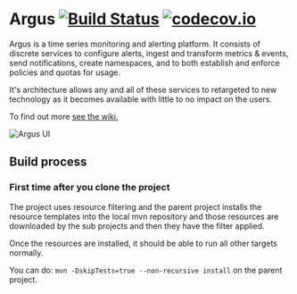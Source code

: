 Argus  [![Build Status](https://travis-ci.org/SalesforceEng/Argus.svg?branch=master)](https://travis-ci.org/SalesforceEng/Argus) [![codecov.io](https://codecov.io/github/SalesforceEng/Argus/coverage.svg?branch=master)](https://codecov.io/github/SalesforceEng/Argus?branch=master)
=====

Argus is a time series monitoring and alerting platform.  It consists of discrete services to configure alerts, ingest and transform metrics & events, send notifications, create namespaces, and to both establish and enforce policies and quotas for usage.

It's architecture allows any and all of these services to retargeted to new technology as it becomes available with little to no impact on the users.

To find out more [see the wiki.](https://github.com/SalesforceEng/Argus/wiki)

![Argus UI](https://cloud.githubusercontent.com/assets/15337203/12775758/53f98b02-ca05-11e5-88b0-1fd11afe335f.png)

## Build process

### First time after you clone the project

The project uses resource filtering and the parent project installs the resource templates into the local mvn repository and those resources are downloaded by the sub projects and then they have the filter applied.

Once the resources are installed, it should be able to run all other targets normally.  

You can do: `mvn -DskipTests=true --non-recursive install` on the parent project.
